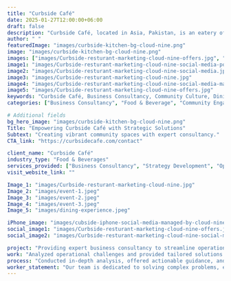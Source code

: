 ```yaml
---
title: "Curbside Café"
date: 2025-01-27T12:00:00+06:00
draft: false
description: "Curbside Café, located in Asia, Pakistan, is an eatery offering a unique blend of dining experiences and a vibrant community culture."
author: " "
featuredImage: "images/curbside-kitchen-bg-cloud-nine.png"
image: "images/curbside-kitchen-bg-cloud-nine.png"
images: ["images/Curbside-resturant-marketing-cloud-nine-offers.jpg", "Curbside-resturant-marketing-cloud-nine-photography.jpg", "images/event-2.jpeg", "images/Curbside-resturant-marketing-cloud-nine-pizza-deal.jpg"]
image1: "images/Curbside-resturant-marketing-cloud-nine-social-media-post-2.jpg"
image2: "images/Curbside-resturant-marketing-cloud-nine-social-media.jpg"
image3: "images/Curbside-resturant-marketing-cloud-nine.jpg"
image4: "images/Curbside-resturant-marketing-cloud-nine-social-media-marketing.jpg"
image5: "images/Curbside-resturant-marketing-cloud-nine-offers.jpg"
keywords: "Curbside Café, Business Consultancy, Community Culture, Dining Services, Event Hosting, Restaurant Strategy"
categories: ["Business Consultancy", "Food & Beverage", "Community Engagement"]

# Additional fields
bg_hero_image: "images/curbside-kitchen-bg-cloud-nine.png"
Title: "Empowering Curbside Café with Strategic Solutions"
Subtext: "Creating vibrant community spaces with expert consultancy."
CTA_link: "https://curbsidecafe.com/contact"

client_name: "Curbside Café"
industry_type: "Food & Beverages"
services_provided: ["Business Consultancy", "Strategy Development", "Operational Optimization"]
visit_website_link: ""

Image_1: "images/Curbside-resturant-marketing-cloud-nine.jpg"
Image_2: "images/event-1.jpeg"
Image_3: "images/event-2.jpeg"
Image_4: "images/event-3.jpeg"
Image_5: "images/dining-experience.jpeg"

iPhone_image: "images/cubside-iphone-social-media-managed-by-cloud-nine.png"
social_image1: "images/Curbside-resturant-marketing-cloud-nine-offers.jpg"
social_image2: "images/Curbside-resturant-marketing-cloud-nine-social-media-marketing.jpg"

project: "Providing expert business consultancy to streamline operations and promote the unique community culture of Curbside Café."
work: "Analyzed operational challenges and provided tailored solutions across sales, IT, finance, marketing, and security."
process: "Conducted in-depth analysis, offered actionable guidance, and collaborated closely with the café to implement effective strategies."
worker_statement: "Our team is dedicated to solving complex problems, ensuring Curbside Café thrives as a hub of positivity and culture."
---
```

